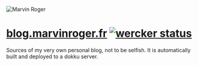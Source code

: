 ![Marvin Roger](http://i.imgur.com/cXDR3YL.jpg "Marvin Roger")

# [blog.marvinroger.fr](https://blog.marvinroger.fr) [![wercker status](https://img.shields.io/wercker/ci/marvinroger/blog.marvinroger.fr.svg?style=flat-square "wercker status")](https://app.wercker.com/project/bykey/882a47bd98ba2e7b67bd99dea9ebe341)

Sources of my very own personal blog, not to be selfish.
It is automatically built and deployed to a dokku server.
